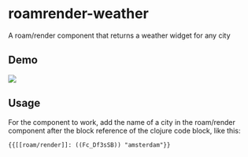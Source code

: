 # roamrender-weather
A roam/render component that returns a weather widget for any city

## Demo

![](https://github.com/clarapastore/roamrender-weather/blob/main/demo-weather.gif)

## Usage

For the component to work, add the name of a city in the roam/render component after the block reference of the clojure code block, like this:

`{{[[roam/render]]: ((Fc_Df3sSB)) "amsterdam"}}`



